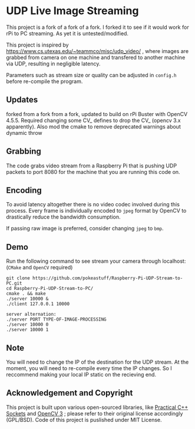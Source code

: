 # UDP Live Image Streaming

This project is a fork of a fork of a fork. I forked it to see if it would work for rPi to PC streaming. As yet it is untested/modified.

This project is inspired by https://www.cs.utexas.edu/~teammco/misc/udp_video/ , where images are grabbed from camera on one machine and transfered to another machine via UDP, resulting in negligible latency.

Parameters such as stream size or quality can be adjusted in `config.h` before re-compile the program.

## Updates
forked from a fork from a fork, updated to build on rPi Buster with OpenCV 4.5.5.  Required changing some CV_ defines to drop the CV_ (opencv 3.x apparently). Also mod the cmake to remove deprecated warnings about dynamic throw 

## Grabbing

The code grabs video stream from a Raspberry Pi that is pushing UDP packets to port 8080 for the machine that you are running this code on.

## Encoding

To avoid latency altogether there is no video codec involved during this process. Every frame is individually encoded to `jpeg` format by OpenCV to drastically reduce the bandwidth consumption.

If passing raw image is preferred, consider changing `jpeg` to `bmp`.

## Demo

Run the following command to see stream your camera through localhost: (`CMake` and `OpenCV` required)
```
git clone https://github.com/pokeastuff/Raspberry-Pi-UDP-Stream-to-PC.git
cd Raspberry-Pi-UDP-Stream-to-PC/
cmake . && make
./server 10000 &
./client 127.0.0.1 10000

server alternation:
./server PORT TYPE-OF-IMAGE-PROCESSING
./server 10000 0
./server 10000 1
```
## Note
You will need to change the IP of the destination for the UDP stream. At the moment, you will need to re-compile every time the IP changes. So I reccommend making your local IP static on the recieving end.

## Acknowledgement and Copyright
This project is built upon various open-sourced libraries, like [Practical C++ Sockets](http://cs.ecs.baylor.edu/~donahoo/practical/CSockets/practical/) and [OpenCV 3](http://opencv.org/) ; please refer to their original license accordingly (GPL/BSD). Code of this project is puslished under MIT License.

